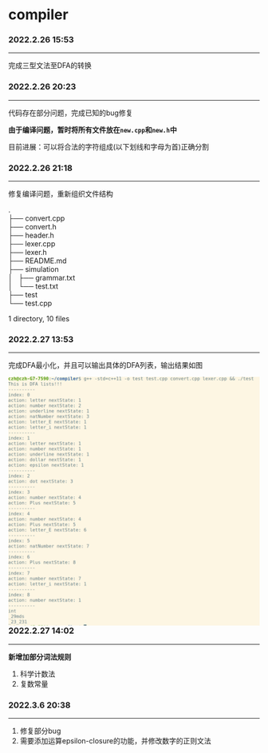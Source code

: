# compiler

### 2022.2.26 15:53

---

完成三型文法至DFA的转换



### 2022.2.26 20:23

---

代码存在部分问题，完成已知的bug修复 

**由于编译问题，暂时将所有文件放在`new.cpp`和`new.h`中** 

目前进展：可以将合法的字符组成(以下划线和字母为首)正确分割


### 2022.2.26 21:18

---

修复编译问题，重新组织文件结构

.  
├── convert.cpp  
├── convert.h  
├── header.h  
├── lexer.cpp  
├── lexer.h  
├── README.md  
├── simulation  
│   ├── grammar.txt  
│   └── test.txt  
├── test  
└── test.cpp  
  
1 directory, 10 files



### 2022.2.27 13:53

---

完成DFA最小化，并且可以输出具体的DFA列表，输出结果如图

<img src="image/2022.2.27.png" style="zoom: 67%;float: left" />



### 2022.2.27 14:02

---

**新增加部分词法规则**  

1. 科学计数法
2. 复数常量



### 2022.3.6 20:38

---

1. 修复部分bug
2. 需要添加运算epsilon-closure的功能，并修改数字的正则文法